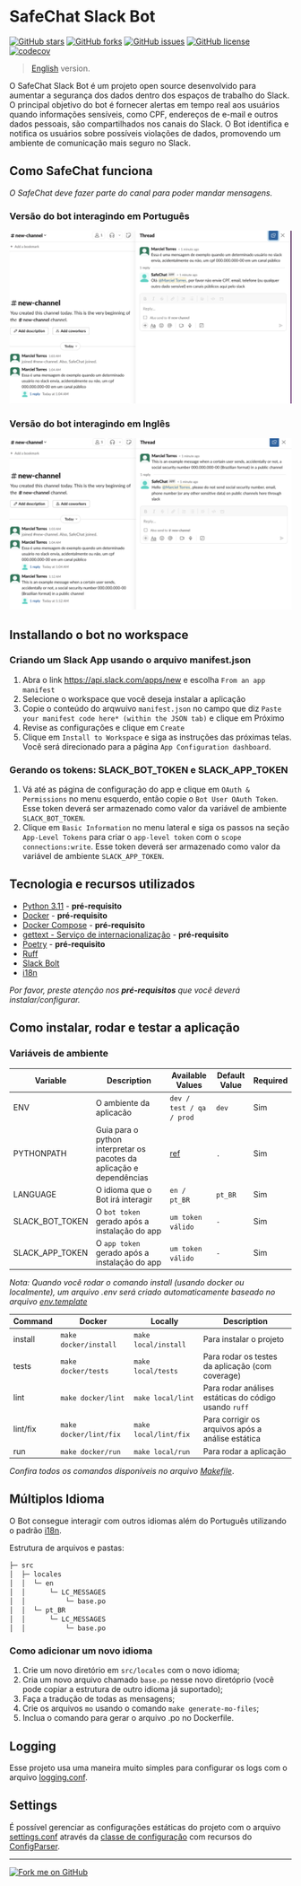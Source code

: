 # SafeChat Slack Bot

[![GitHub stars](https://img.shields.io/github/stars/marcieltorres/safe-chat-slack-bot?style=social)](https://github.com/marcieltorres/safe-chat-slack-bot/stargazers)
[![GitHub forks](https://img.shields.io/github/forks/marcieltorres/safe-chat-slack-bot?style=social)](https://github.com/marcieltorres/safe-chat-slack-bot/network/members)
[![GitHub issues](https://img.shields.io/github/issues/marcieltorres/safe-chat-slack-bot)](https://github.com/marcieltorres/safe-chat-slack-bot/issues)
[![GitHub license](https://img.shields.io/github/license/marcieltorres/safe-chat-slack-bot)](https://github.com/marcieltorres/safe-chat-slack-bot/blob/main/LICENSE)
[![codecov](https://codecov.io/gh/marcieltorres/safe-chat-slack-bot/graph/badge.svg?token=V0T0I3SI3P)](https://codecov.io/gh/marcieltorres/safe-chat-slack-bot)

> [English](README.md) version.

O SafeChat Slack Bot é um projeto open source desenvolvido para aumentar a segurança dos dados dentro dos espaços de trabalho do Slack. O principal objetivo do bot é fornecer alertas em tempo real aos usuários quando informações sensíveis, como CPF, endereços de e-mail e outros dados pessoais, são compartilhados nos canais do Slack. O Bot identifica e notifica os usuários sobre possíveis violações de dados, promovendo um ambiente de comunicação mais seguro no Slack.

## Como SafeChat funciona

*O SafeChat deve fazer parte do canal para poder mandar mensagens.*

### Versão do bot interagindo em Português
![Bot working pt-br](.docs/print_bot_working_in_pt_br_language.png)

### Versão do bot interagindo em Inglês
![Bot working en](.docs/print_bot_working_in_en_language.png)

## Installando o bot no workspace

### Criando um Slack App usando o arquivo manifest.json

1. Abra o link https://api.slack.com/apps/new e escolha `From an app manifest`
2. Selecione o workspace que você deseja instalar a aplicação
3. Copie o conteúdo do arqwuivo `manifest.json` no campo que diz `Paste your manifest code here* (within the JSON tab)` e clique em Próximo
4. Revise as configurações e clique em `Create`
5. Clique em `Install to Workspace` e siga as instruções das próximas telas. Você será direcionado para a página `App Configuration dashboard`.

### Gerando os tokens: SLACK_BOT_TOKEN e SLACK_APP_TOKEN

1. Vá até as página de configuração do app e clique em `OAuth & Permissions` no menu esquerdo, então copie o `Bot User OAuth Token`. Esse token deverá ser armazenado como valor da variável de ambiente `SLACK_BOT_TOKEN`.
2. Clique em `Basic Information` no menu lateral e siga os passos na seção `App-Level Tokens` para criar o `app-level token` com o `scope` `connections:write`. Esse token deverá ser armazenado como valor da variável de ambiente `SLACK_APP_TOKEN`.

## Tecnologia e recursos utilizados

- [Python 3.11](https://www.python.org/downloads/release/python-3110/) - **pré-requisito**
- [Docker](https://www.docker.com/get-started) - **pré-requisito**
- [Docker Compose](https://docs.docker.com/compose/) - **pré-requisito**
- [gettext - Serviço de internacionalização](https://docs.python.org/pt-br/3/library/gettext.html) - **pré-requisito**
- [Poetry](https://python-poetry.org/) - **pré-requisito**
- [Ruff](https://github.com/astral-sh/ruff)
- [Slack Bolt](https://pypi.org/project/slack-bolt/)
- [i18n](https://docs.python.org/3/library/i18n.html)

*Por favor, preste atenção nos **pré-requisitos** que você deverá instalar/configurar.*

## Como instalar, rodar e testar a aplicação

### Variáveis de ambiente

Variable | Description | Available Values | Default Value | Required
--- | --- | --- | --- | ---
ENV | O ambiente da aplicacão | `dev / test / qa / prod` | `dev` | Sim
PYTHONPATH | Guia para o python interpretar os pacotes da aplicação e dependências | [ref](https://docs.python.org/3/using/cmdline.html#envvar-PYTHONPATH) | `.` | Sim
LANGUAGE | O idioma que o Bot irá interagir | `en / pt_BR` | `pt_BR` | Sim
SLACK_BOT_TOKEN | O `bot token` gerado após a instalação do app | `um token válido` | `-` | Sim
SLACK_APP_TOKEN | O `app token` gerado após a instalação do app | `um token válido` | `-` | Sim

*Nota: Quando você rodar o comando install (usando docker ou localmente), um arquivo .env será criado automaticamente baseado no arquivo [env.template](env.template)*

Command | Docker | Locally | Description
---- | ------- | ------- | -------
install | `make docker/install` | `make local/install` | Para instalar o projeto
tests | `make docker/tests` | `make local/tests` | Para rodar os testes da aplicação (com coverage)
lint | `make docker/lint` | `make local/lint` | Para rodar análises estáticas do código usando `ruff`
lint/fix | `make docker/lint/fix` | `make local/lint/fix` | Para corrigir os arquivos após a análise estática
run | `make docker/run` | `make local/run` | Para rodar a aplicação

*Confira todos os comandos disponíveis no arquivo [Makefile](Makefile)*.

## Múltiplos Idioma

O Bot consegue interagir com outros idiomas além do Português utilizando o padrão [i18n](https://docs.python.org/3/library/i18n.html).

Estrutura de arquivos e pastas:
```
├─ src
│  ├─ locales
│  │  └─ en
│  │      └─ LC_MESSAGES
│  │          └─ base.po
│  │  └─ pt_BR
│  │      └─ LC_MESSAGES
│  │          └─ base.po
```

### Como adicionar um novo idioma

1) Crie um novo diretório em `src/locales` com o novo idioma;
2) Cria um novo arquivo chamado `base.po` nesse novo diretóprio (você pode copiar a estrutura de outro idioma já suportado);
3) Faça a tradução de todas as mensagens;
4) Crie os arquivos `mo` usando o comando `make generate-mo-files`;
5) Inclua o comando para gerar o arquivo .po no Dockerfile.

## Logging

Esse projeto usa uma maneira muito simples para configurar os logs com o arquivo [logging.conf](logging.conf).

## Settings

É possível gerenciar as configurações estáticas do projeto com o arquivo [settings.conf](settings.conf) através da [classe de configuração](./src/config/settings.py) com recursos do [ConfigParser](https://docs.python.org/3/library/configparser.html).

---

[![Fork me on GitHub](https://img.shields.io/badge/Fork%20me%20on-GitHub-brightgreen?style=for-the-badge&logo=github)](https://github.com/marcieltorres/safe-chat-slack-bot/fork)

